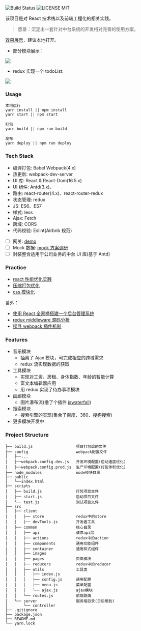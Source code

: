 ![Build Status](https://travis-ci.org/MuYunyun/reactSPA.svg?branch=master) ![LICENSE MIT](https://img.shields.io/npm/l/express.svg)

该项目是对 React 技术栈以及前端工程化的相关实践。

> 愿景：沉淀出一套针对中台系统的开发相对完善的使用方案。

[效果展示](https://muyunyun.github.io/reactSPA)，建议本地打开。

* 部分模块展示：

![](http://files.cnblogs.com/files/MuYunyun/reactSPA.gif)

* redux 实现一个 todoList:

![](http://files.cnblogs.com/files/MuYunyun/todoList.gif)

### Usage

```
本地运行
yarn install || npm install
yarn start || npm start

打包
yarn build || npm run build

发布
yarn deploy || npm run deploy
```

### Tech Stack

* 编译打包: Babel Webpack(4.x)
* 热更新: webpack-dev-server
* UI 库: React & React-Dom(16.5.x)
* UI 组件: Antd(3.x)，
* 路由: react-router(4.x)、react-router-redux
* 状态管理: redux
* JS: ES6、ES7
* 样式: less
* Ajax: Fetch
* 跨域: CORS
* 代码校验: Eslint(Airbnb 规范)

- [ ] 网关: [demo](https://github.com/MuYunyun/gateway)
- [ ] Mock 数据: [mock 方案调研](https://github.com/MuYunyun/reactSPA/issues/55)
- [ ] 封装整合适用于公司业务的中台 UI 库(基于 Antd)

### Practice

* [react 性能优化实践](https://github.com/MuYunyun/reactSPA/issues/54)
* [压缩打包优化](https://github.com/MuYunyun/reactSPA/issues/53)
* [css 模块化](https://github.com/MuYunyun/reactSPA/issues/52)

番外：

* [使用 React 全家桶搭建一个后台管理系统](http://muyunyun.cn/posts/9bfbdbf4/)
* [redux middleware 源码分析](http://muyunyun.cn/posts/7f9a92dc/)
* [探寻 webpack 插件机制](https://github.com/MuYunyun/blog/issues/19)

### Features

* 音乐模块
  * 抽离了 Ajax 模块，可完成相应的跨域需求
  * redux 流实现数据的获取
* 工具模块
  * 实现对工资、房租、身体指数、年龄的智能计算
  * 富文本编辑器应用
  * 用 redux 实现了待办事项模块
* 画廊模块
  * 图片瀑布流(撸了个插件 [jswaterfall](https://github.com/MuYunyun/waterfall))
* 搜索模块
  * 搜索引擎的实现(集合了百度、360、搜狗搜索)
* 更多模块开发中

### Project Structure

```
├── build.js                   项目打包后的文件
├── config                     webpack配置文件
│   ├──...
│   ├──webpack.config.dev.js   开发环境配置(启动速度优化)
│   ├──webpack.config.prod.js  生产环境配置(打包体积优化)
├── node_modules               node模块目录
├── public
│   └──index.html
├── scripts
│   ├── build.js               打包项目文件
│   ├── start.js               启动项目文件
│   └── test.js                测试项目文件
├── src
│   ├── client
│   │   ├── store              redux中的store
│   │   ├── devTools.js        开发者工具
│   ├── common                 核心目录
│   │   ├── api                请求api层
│   │   ├── actions            redux中的action
│   │   ├── components         通用功能组件
│   │   ├── container          通用样式组件
│   │   ├── images
│   │   ├── pages              页面模块
│   │   ├── reducers           redux中的reducer
│   │   ├── utils              工具类
│   │   │   ├── index.js
│   │   │   ├── config.js      通用配置
│   │   │   ├── menu.js        菜单配置
│   │   │   └── ajax.js        ajax模块
│   │   └── routes.js          前端路由
│   └── server                 服务端目录(日后用到)
│       └── controller
├── .gitignore
├── package.json
├── README.md
└── yarn.lock
```